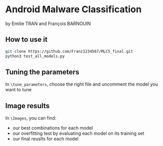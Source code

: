 # Android Malware Classification
by Emilie TRAN and François BARNOUIN

## How to use it
```bash
git clone https://github.com/Franz1234567/MLCS_final.git
python3 test_all_models.py
```

## Tuning the parameters
In `\tune_parameters`, choose the right file and uncomment the model you want to tune

## Image results
In `\Images`, you can find:
* our best combinations for each model
* our overfitting test by evaluating each model on its training set
* our final reuslts for each model
